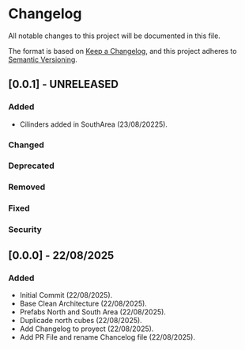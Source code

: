 # Changelog

All notable changes to this project will be documented in this file.

The format is based on [Keep a Changelog](https://keepachangelog.com/en/1.1.0/),
and this project adheres to [Semantic Versioning](https://semver.org/spec/v2.0.0.html).

## [0.0.1] - UNRELEASED

### Added
- Cilinders added in SouthArea (23/08/20225). 

### Changed

### Deprecated

### Removed

### Fixed

### Security

## [0.0.0] - 22/08/2025

### Added

- Initial Commit (22/08/2025).
- Base Clean Architecture (22/08/2025).
- Prefabs North and South Area (22/08/2025).
- Duplicade north cubes (22/08/2025).
- Add Changelog to proyect (22/08/2025).
- Add PR File and rename Chancelog file (22/08/2025).
